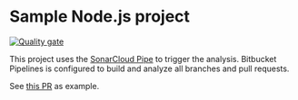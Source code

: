 # Sample Node.js project

[![Quality gate](https://sonarcloud.io/api/project_badges/quality_gate?project=sonarsource_sample-nodejs-project)](https://sonarcloud.io/dashboard?id=sonarsource_sample-nodejs-project)

This project uses the [SonarCloud Pipe](https://bitbucket.org/sonarsource/sonarcloud-scan) to trigger the analysis. Bitbucket Pipelines is configured to build and analyze all branches and pull requests.

See [this PR](https://bitbucket.org/sonarsource/sample-nodejs-project/pull-requests/1) as example.
